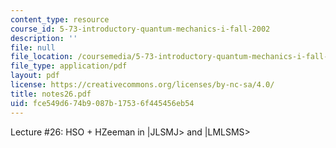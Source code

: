 ```yaml
---
content_type: resource
course_id: 5-73-introductory-quantum-mechanics-i-fall-2002
description: ''
file: null
file_location: /coursemedia/5-73-introductory-quantum-mechanics-i-fall-2002/fce549d674b9087b17536f445456eb54_notes26.pdf
file_type: application/pdf
layout: pdf
license: https://creativecommons.org/licenses/by-nc-sa/4.0/
title: notes26.pdf
uid: fce549d6-74b9-087b-1753-6f445456eb54
---
```

Lecture #26: HSO + HZeeman in |JLSMJ> and |LMLSMS>